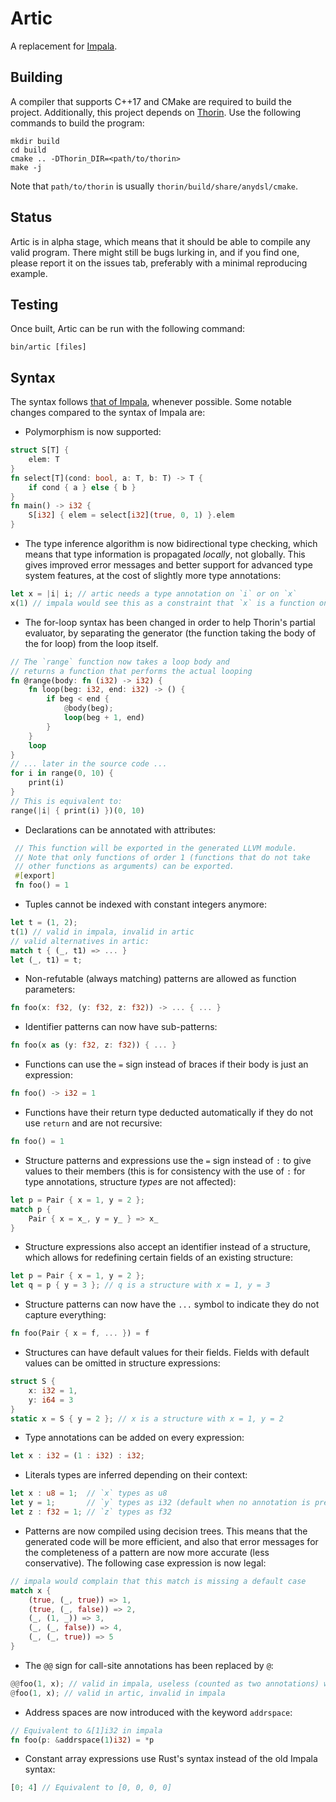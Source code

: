 # Artic

A replacement for [Impala](https://github.com/AnyDSL/impala).

## Building

A compiler that supports C++17 and CMake are required to build the project.
Additionally, this project depends on [Thorin](https://github.com/AnyDSL/thorin).
Use the following commands to build the program:

    mkdir build
    cd build
    cmake .. -DThorin_DIR=<path/to/thorin>
    make -j

Note that `path/to/thorin` is usually `thorin/build/share/anydsl/cmake`.

## Status

Artic is in alpha stage, which means that it should be able to compile any valid program.
There might still be bugs lurking in, and if you find one, please report it on the issues tab,
preferably with a minimal reproducing example.

## Testing

Once built, Artic can be run with the following command:

    bin/artic [files]

## Syntax

The syntax follows [that of Impala](https://anydsl.github.io/Impala.html), whenever possible.
Some notable changes compared to the syntax of Impala are:

 - Polymorphism is now supported:
```rust
struct S[T] {
    elem: T
}
fn select[T](cond: bool, a: T, b: T) -> T {
    if cond { a } else { b }
}
fn main() -> i32 {
    S[i32] { elem = select[i32](true, 0, 1) }.elem
}
```
 - The type inference algorithm is now bidirectional type checking, which means
   that type information is propagated _locally_, not globally. This gives improved
   error messages and better support for advanced type system features, at the cost
   of slightly more type annotations:
```rust
let x = |i| i; // artic needs a type annotation on `i` or on `x`
x(1) // impala would see this as a constraint that `x` is a function on integers
```
 - The for-loop syntax has been changed in order to help Thorin's partial evaluator, by
   separating the generator (the function taking the body of the for loop) from the
   loop itself.
```rust
// The `range` function now takes a loop body and
// returns a function that performs the actual looping
fn @range(body: fn (i32) -> i32) {
    fn loop(beg: i32, end: i32) -> () {
        if beg < end {
            @body(beg);
            loop(beg + 1, end)
        }
    }
    loop
}
// ... later in the source code ...
for i in range(0, 10) {
    print(i)
}
// This is equivalent to:
range(|i| { print(i) })(0, 10)
```
 - Declarations can be annotated with attributes:
```rust
 // This function will be exported in the generated LLVM module.
 // Note that only functions of order 1 (functions that do not take
 // other functions as arguments) can be exported.
 #[export]
 fn foo() = 1
```
 - Tuples cannot be indexed with constant integers anymore:
```rust
let t = (1, 2);
t(1) // valid in impala, invalid in artic
// valid alternatives in artic:
match t { (_, t1) => ... }
let (_, t1) = t;
```
 - Non-refutable (always matching) patterns are allowed as function parameters:
```rust
fn foo(x: f32, (y: f32, z: f32)) -> ... { ... }
```
 - Identifier patterns can now have sub-patterns:
```rust
fn foo(x as (y: f32, z: f32)) { ... }
```
 - Functions can use the `=` sign instead of braces if their body is just an expression:
```rust
fn foo() -> i32 = 1
```
 - Functions have their return type deducted automatically if they do not use `return` and
   are not recursive:
```rust
fn foo() = 1
```
 - Structure patterns and expressions use the `=` sign instead of `:` to give values to their members
   (this is for consistency with the use of `:` for type annotations, structure _types_ are not affected):
```rust
let p = Pair { x = 1, y = 2 };
match p {
    Pair { x = x_, y = y_ } => x_
}
```
 - Structure expressions also accept an identifier instead of a structure,
   which allows for redefining certain fields of an existing structure:
```rust
let p = Pair { x = 1, y = 2 };
let q = p { y = 3 }; // q is a structure with x = 1, y = 3
```
 - Structure patterns can now have the `...` symbol to indicate they do not capture everything:
```rust
fn foo(Pair { x = f, ... }) = f
```
 - Structures can have default values for their fields.
   Fields with default values can be omitted in structure expressions:
```rust
struct S {
    x: i32 = 1,
    y: i64 = 3
}
static x = S { y = 2 }; // x is a structure with x = 1, y = 2
```
 - Type annotations can be added on every expression:
```rust
let x : i32 = (1 : i32) : i32;
```
 - Literals types are inferred depending on their context:
```rust
let x : u8 = 1;  // `x` types as u8
let y = 1;       // `y` types as i32 (default when no annotation is present)
let z : f32 = 1; // `z` types as f32
```
 - Patterns are now compiled using decision trees. This means that the generated code will be
   more efficient, and also that error messages for the completeness of a pattern are now more
   accurate (less conservative). The following case expression is now legal:
```rust
// impala would complain that this match is missing a default case
match x {
    (true, (_, true)) => 1,
    (true, (_, false)) => 2,
    (_, (1, _)) => 3,
    (_, (_, false)) => 4,
    (_, (_, true)) => 5
}
```
 - The `@@` sign for call-site annotations has been replaced by `@`:
```rust
@@foo(1, x); // valid in impala, useless (counted as two annotations) with artic
@foo(1, x); // valid in artic, invalid in impala
```
 - Address spaces are now introduced with the keyword `addrspace`:
```rust
// Equivalent to &[1]i32 in impala
fn foo(p: &addrspace(1)i32) = *p
```
 - Constant array expressions use Rust's syntax instead of the old Impala syntax:
```rust
[0; 4] // Equivalent to [0, 0, 0, 0]
```
